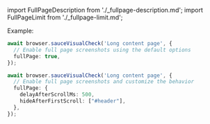 import FullPageDescription from './_fullpage-description.md';
import FullPageLimit from './_fullpage-limit.md';

<FullPageDescription />

Example:

```ts
await browser.sauceVisualCheck('Long content page', {
  // Enable full page screenshots using the default options
  fullPage: true,
});

await browser.sauceVisualCheck('Long content page', {
  // Enable full page screenshots and customize the behavior
  fullPage: {
    delayAfterScrollMs: 500,
    hideAfterFirstScroll: ["#header"],
  },
});
```

<FullPageLimit />
